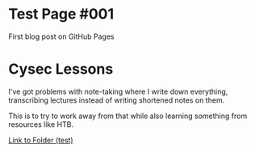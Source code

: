 # Test Page \#001
First blog post on GitHub Pages

# Cysec Lessons
I've got problems with note-taking where I write down everything, transcribing lectures instead of writing shortened notes on them.

This is to try to work away from that while also learning something from resources like HTB.

<a href="/posts/cysec_lessons">Link to Folder (test)</a>